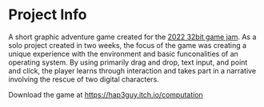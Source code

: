 # Project Info

A short graphic adventure game created for the [2022 32bit game jam](https://itch.io/jam/32bit-jam-2022). 
As a solo project created in two weeks, the focus of the game was creating a unique experience with the environment and basic funconalities of an operating system. By using primarily drag and drop, text input, and point and click, the player learns through interaction and takes part in a narrative involving the rescue of two digital characters.

Download the game at https://hap3guy.itch.io/computation
